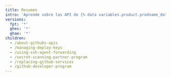 ```yaml
---
title: Resumen
intro: 'Aprende sobre las API de {% data variables.product.prodname_dotcom %}{% ifversion ghes or ghae %} y asegura tus despliegues.{% else %}, asegura tus despliegues y únete al Programa de Desarrolladores de {% data variables.product.prodname_dotcom %}.{% endif %}'
versions:
  fpt: '*'
  ghes: '*'
  ghae: '*'
children:
  - /about-githubs-apis
  - /managing-deploy-keys
  - /using-ssh-agent-forwarding
  - /secret-scanning-partner-program
  - /replacing-github-services
  - /github-developer-program
---
```


